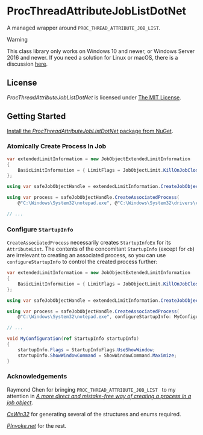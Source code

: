 # ProcThreadAttributeJobListDotNet

A managed wrapper around `PROC_THREAD_ATTRIBUTE_JOB_LIST`.

> [!WARNING]
> 
> This class library only works on Windows 10 and newer, or Windows Server 2016 and newer.
> If you need a solution for Linux or macOS, there is a discussion [here](https://github.com/dotnet/runtime/issues/101985).

## License

_ProcThreadAttributeJobListDotNet_ is licensed under [The MIT License](LICENSE).

## Getting Started

[Install the _ProcThreadAttributeJobListDotNet_ package from NuGet](https://www.nuget.org/packages/ProcThreadAttributeJobListDotNet).

### Atomically Create Process In Job

```csharp
var extendedLimitInformation = new JobObjectExtendedLimitInformation
{
    BasicLimitInformation = { LimitFlags = JobObjectLimit.KillOnJobClose }
};

using var safeJobObjectHandle = extendedLimitInformation.CreateJobObject();

using var process = safeJobObjectHandle.CreateAssociatedProcess(
    @"C:\Windows\System32\notepad.exe", @"C:\Windows\System32\drivers\etc\hosts");

// ...
```

### Configure `StartupInfo`

`CreateAssociatedProcess` necessarily creates `StartupInfoEx` for its `AttributeList`. The contents of the concomitant
`StartupInfo` (except for `cb`) are irrelevant to creating an associated process, so you can use `configureStartupInfo`
to control the created process further:

```csharp
var extendedLimitInformation = new JobObjectExtendedLimitInformation
{
    BasicLimitInformation = { LimitFlags = JobObjectLimit.KillOnJobClose }
};

using var safeJobObjectHandle = extendedLimitInformation.CreateJobObject();

using var process = safeJobObjectHandle.CreateAssociatedProcess(
    @"C:\Windows\System32\notepad.exe", configureStartupInfo: MyConfiguration);

// ...

void MyConfiguration(ref StartupInfo startupInfo)
{
    startupInfo.Flags = StartupInfoFlags.UseShowWindow;
    startupInfo.ShowWindowCommand = ShowWindowCommand.Maximize;
}
```

### Acknowledgements

Raymond Chen for bringing `PROC_THREAD_ATTRIBUTE_JOB_LIST ` to my attention in [_A more direct and mistake-free way of creating a process in a job object_](https://devblogs.microsoft.com/oldnewthing/20230209-00/?p=107812).

[_CsWin32_](https://github.com/microsoft/CsWin32) for generating several of the structures and enums required.

[_PInvoke.net_](https://www.pinvoke.net/) for the rest. 